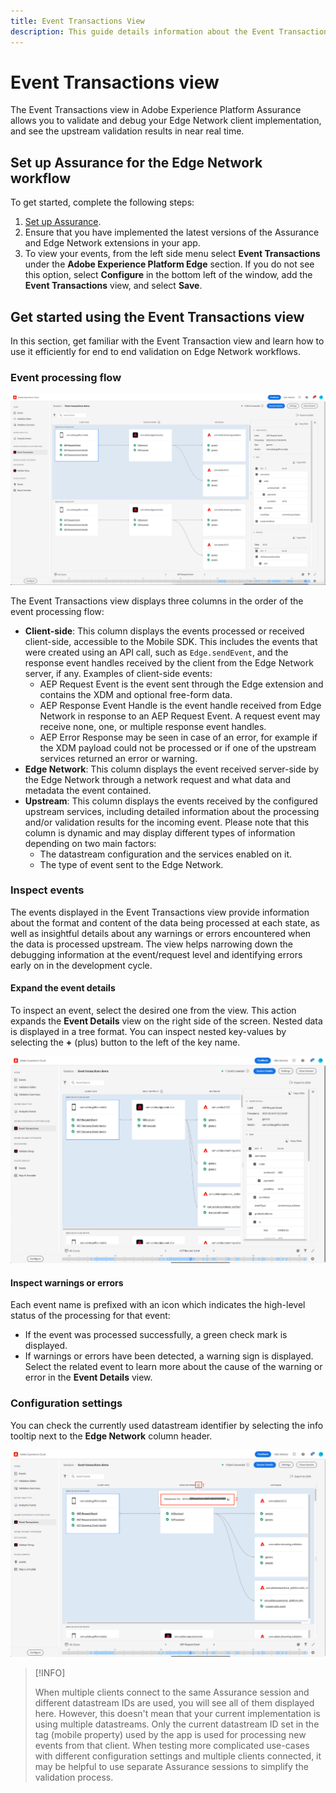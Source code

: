 ```yaml
---
title: Event Transactions View
description: This guide details information about the Event Transactions view in Adobe Experience Platform Assurance.
---
```


# Event Transactions view

The Event Transactions view in Adobe Experience Platform Assurance allows you to validate and debug your Edge Network client implementation, and see the upstream validation results in near real time.

## Set up Assurance for the Edge Network workflow

To get started, complete the following steps:

1. [Set up Assurance](../tutorials/implement-assurance.md).
2. Ensure that you have implemented the latest versions of the Assurance and Edge Network extensions in your app.
3. To view your events, from the left side menu select **Event Transactions** under the **Adobe Experience Platform Edge** section.
  If you do not see this option, select **Configure** in the bottom left of the window, add the **Event Transactions** view, and select **Save**.

## Get started using the Event Transactions view

In this section, get familiar with the Event Transaction view and learn how to use it efficiently for end to end validation on Edge Network workflows.

### Event processing flow

![Event transactions view](./images/event-transactions/event-transactions-view.png)

The Event Transactions view displays three columns in the order of the event processing flow:

- **Client-side**: This column displays the events processed or received client-side, accessible to the Mobile SDK. This includes the events that were created using an API call, such as `Edge.sendEvent`, and the response event handles received by the client from the Edge Network server, if any. Examples of client-side events:
  - AEP Request Event is the event sent through the Edge extension and contains the XDM and optional free-form data.
  - AEP Response Event Handle is the event handle received from Edge Network in response to an AEP Request Event. A request event may receive none, one, or multiple response event handles.
  - AEP Error Response may be seen in case of an error, for example if the XDM payload could not be processed or if one of the upstream services returned an error or warning.
- **Edge Network**: This column displays the event received server-side by the Edge Network through a network request and what data and metadata the event contained.
- **Upstream**: This column displays the events received by the configured upstream services, including detailed information about the processing and/or validation results for the incoming event.
Please note that this column is dynamic and may display different types of information depending on two main factors:
  - The datastream configuration and the services enabled on it.
  - The type of event sent to the Edge Network.

### Inspect events

The events displayed in the Event Transactions view provide information about the format and content of the data being processed at each state, as well as insightful details about any warnings or errors encountered when the data is processed upstream. The view helps narrowing down the debugging information at the event/request level and identifying errors early on in the development cycle.

#### Expand the event details

To inspect an event, select the desired one from the view. This action expands the **Event Details** view on the right side of the screen.
Nested data is displayed in a tree format. You can inspect nested key-values by selecting the **+** (plus) button to the left of the key name.

![Event details](./images/event-transactions/event-details.png)

#### Inspect warnings or errors

Each event name is prefixed with an icon which indicates the high-level status of the processing for that event:

- If the event was processed successfully, a green check mark is displayed.
- If warnings or errors have been detected, a warning sign is displayed. Select the related event to learn more about the cause of the warning or error in the **Event Details** view.

### Configuration settings

You can check the currently used datastream identifier by selecting the info tooltip next to the **Edge Network** column header.

![Show the datastream ID](./images/event-transactions/show-datastream-id.png)

>[!INFO]
>
>When multiple clients connect to the same Assurance session and different datastream IDs are used, you will see all of them displayed here. However, this doesn't mean that your current implementation is using multiple datastreams. Only the current datastream ID set in the tag (mobile property) used by the app is used for processing new events from that client. When testing more complicated use-cases with different configuration settings and multiple clients connected, it may be helpful to use separate Assurance sessions to simplify the validation process.

